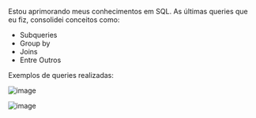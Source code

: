 Estou aprimorando meus conhecimentos em SQL. As últimas queries que eu fiz, consolidei conceitos como:
- Subqueries
- Group by
- Joins
- Entre Outros

Exemplos de queries realizadas:

![image](https://github.com/user-attachments/assets/77fd2e83-6b9c-4200-9e89-13fb0f2dea4e)


![image](https://github.com/user-attachments/assets/a588cbf0-8a98-43ce-9258-e1b90452ea24)
